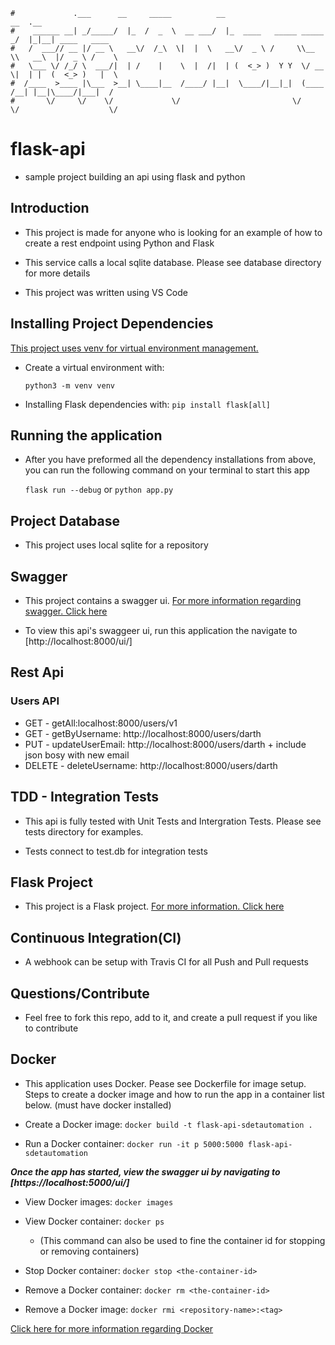 ```
#             .___      __     _____          __                         __  .__               
#    ______ __| _/_____/  |_  /  _  \  __ ___/  |_  ____   _____ _____ _/  |_|__| ____   ____  
#   /  ___// __ |/ __ \   __\/  /_\  \|  |  \   __\/  _ \ /     \\__  \\   __\  |/  _ \ /    \ 
#   \___ \/ /_/ \  ___/|  | /    |    \  |  /|  | (  <_> )  Y Y  \/ __ \|  | |  (  <_> )   |  \
#  /____  >____ |\___  >__| \____|__  /____/ |__|  \____/|__|_|  (____  /__| |__|\____/|___|  /
#       \/     \/    \/             \/                         \/     \/                    \/ 
```
# flask-api

- sample project building an api using flask and python

<h2>Introduction</h2>


- This project is made for anyone who is looking for an example of how to create a rest endpoint using Python and Flask

- This service calls a local sqlite database. Please see database directory for more details

- This project was written using VS Code

<h2>Installing Project Dependencies</h2>


[This project uses venv for virtual environment management.](https://docs.python.org/3/tutorial/venv.html)

- Create a virtual environment with:

    `python3 -m venv venv`

- Installing Flask dependencies with:
    `pip install flask[all]`


<h2>Running the application</h2>


- After you have preformed all the dependency installations from above, you can run the following command on your terminal to start this app

    `flask run --debug` or `python app.py`

<h2>Project Database</h2>


- This project uses local sqlite for a repository

<h2>Swagger</h2>


- This project contains a swagger ui. [For more information regarding swagger. Click here](https://swagger.io/)

- To view this api's swaggeer ui, run this application the navigate to [http://localhost:8000/ui/]

<h2>Rest Api</h2>


<h3>Users API</h3>

- GET - getAll:localhost:8000/users/v1
- GET - getByUsername: http://localhost:8000/users/darth
- PUT - updateUserEmail: http://localhost:8000/users/darth + include json bosy with new email
- DELETE - deleteUsername: http://localhost:8000/users/darth

<h2>TDD - Integration Tests</h2>


- This api is fully tested with Unit Tests and Intergration Tests. Please see tests directory for examples. 

- Tests connect to test.db for integration tests

<h2>Flask Project</h2>


- This project is a Flask project. [For more information. Click here](https://flask.palletsprojects.com/en/2.3.x/)

<h2>Continuous Integration(CI)</h2>


- A webhook can be setup with Travis CI for all Push and Pull requests

<h2>Questions/Contribute</h2>


- Feel free to fork this repo, add to it, and create a pull request if you like to contribute

## Docker 
- This application uses Docker. Pease see Dockerfile for image setup. Steps to create a docker image and how to run the app in a container list below. (must have docker installed)

- Create a Docker image: `docker build -t flask-api-sdetautomation .`

- Run a Docker container: `docker run -it p 5000:5000 flask-api-sdetautomation`

__***Once the app has started, view the swagger ui by navigating to [https://localhost:5000/ui/]***__

- View Docker images: `docker images`

- View Docker container: `docker ps` 
    - (This command can also be used to fine the container id for stopping or removing containers)

- Stop Docker container: `docker stop <the-container-id>`

- Remove a Docker container: `docker rm <the-container-id>`

- Remove a Docker image: `docker rmi <repository-name>:<tag>`

[Click here for more information regarding Docker](https://docs.docker.com/)
